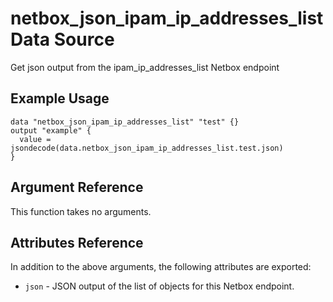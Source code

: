# netbox\_json\_ipam\_ip\_addresses\_list Data Source

Get json output from the ipam_ip_addresses_list Netbox endpoint

## Example Usage

```hcl
data "netbox_json_ipam_ip_addresses_list" "test" {}
output "example" {
  value = jsondecode(data.netbox_json_ipam_ip_addresses_list.test.json)
}
```

## Argument Reference

This function takes no arguments.

## Attributes Reference

In addition to the above arguments, the following attributes are exported:
* ``json`` - JSON output of the list of objects for this Netbox endpoint.

